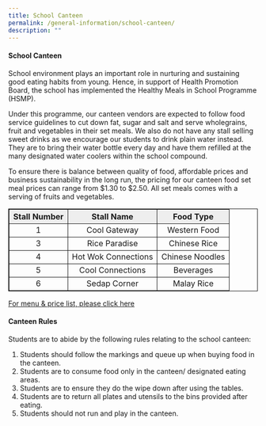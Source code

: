 ```yaml
---
title: School Canteen
permalink: /general-information/school-canteen/
description: ""
---
```

#### School Canteen

School environment plays an important role in nurturing and sustaining good eating habits from young. Hence, in support of Health Promotion Board, the school has implemented the Healthy Meals in School Programme (HSMP).
 
Under this programme, our canteen vendors are expected to follow food service guidelines to cut down fat, sugar and salt and serve wholegrains, fruit and vegetables in their set meals. We also do not have any stall selling sweet drinks as we encourage our students to drink plain water instead. They are to bring their water bottle every day and have them refilled at the many designated water coolers within the school compound. 

To ensure there is balance between quality of food, affordable prices and business sustainability in the long run, the pricing for our canteen food set meal prices can range from $1.30 to $2.50. All set meals comes with a serving of fruits and vegetables.

<style>
table, th, td {
  border: 1px solid;
}
table {  width: 100%;}
	td {
  text-align: center;
}
</style>
<table>
	<tr>
		<th bgcolor="#eee"> Stall Number </th>
		<th bgcolor="#eee"> Stall Name </th>
		<th bgcolor="#eee"> Food Type </th>
  </tr>
	<tr>
		<td>     1 </td>
		<td> Cool Gateway </td>
		<td> Western Food </td>
	</tr>
	<tr>
		<td>     3 </td>
		<td> Rice Paradise </td>
		<td> Chinese Rice </td>
	</tr>
	<tr>
		<td>     4 </td>
		<td> Hot Wok Connections </td>
		<td> Chinese Noodles </td>
	</tr>
	<tr>
		<td>     5 </td>
		<td> Cool Connections </td>
		<td> Beverages </td>
	</tr>
		<tr>
		<td>     6 </td>
		<td> Sedap Corner </td>
		<td> Malay Rice </td>
	</tr>
</table>

[For menu & price list, please click here](/files/Revised%20Canteen%20Prices%20wef%201Feb2023.pdf)
#### Canteen Rules

Students are to abide by the following rules relating to the school canteen:

1.	Students should follow the markings and queue up when buying food in the canteen.
2.	Students are to consume food only in the canteen/ designated eating areas.
3.	Students are to ensure they do the wipe down after using the tables.
 4.	Students are to return all plates and utensils to the bins provided after eating.
 5.	Students should not run and play in the canteen.